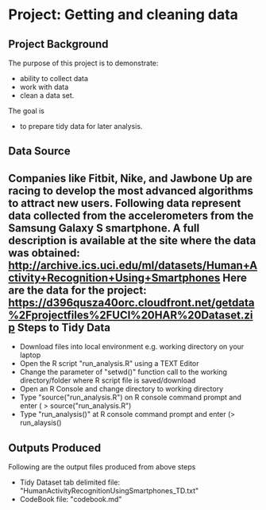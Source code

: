 # Project: Getting and cleaning data

Project Background
------------------

The purpose of this project is to demonstrate:
 * ability to collect data
 * work with data
 * clean a data set. 

The goal is 
 * to prepare tidy data for later analysis. 
 
Data Source
-----------
  Companies like Fitbit, Nike, and Jawbone Up are racing to develop the most advanced algorithms to attract new users. 
  Following data represent data collected from the accelerometers from the Samsung Galaxy S smartphone. 
  A full description is available at the site where the data was obtained:
	http://archive.ics.uci.edu/ml/datasets/Human+Activity+Recognition+Using+Smartphones
	Here are the data for the project:
	https://d396qusza40orc.cloudfront.net/getdata%2Fprojectfiles%2FUCI%20HAR%20Dataset.zip
Steps to Tidy Data
------------------
 * Download files into local environment e.g. working directory on your laptop
 * Open the R script "run_analysis.R" using a TEXT Editor
 * Change the parameter of "setwd()" function call to the working directory/folder where R script file is saved/download
 * Open an R Console and change directory to working directory
 * Type "source("run_analysis.R") on R console command prompt and enter ( > source("run_analysis.R")
 * Type "run_analysis()" at R console command prompt and enter (> run_alaysis()

Outputs Produced
----------------
 Following are the output files produced from above steps
 * Tidy Dataset tab delimited file: "HumanActivityRecognitionUsingSmartphones_TD.txt"
 * CodeBook  file: "codebook.md"